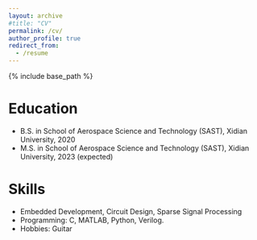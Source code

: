 ```yaml
---
layout: archive
#title: "CV"
permalink: /cv/
author_profile: true
redirect_from:
  - /resume
---
```


{% include base_path %}

Education
======
* B.S. in School of Aerospace Science and Technology (SAST), Xidian University, 2020
* M.S. in School of Aerospace Science and Technology (SAST), Xidian University, 2023 (expected)

Skills
======
* Embedded Development, Circuit Design, Sparse Signal Processing
* Programming: C, MATLAB, Python, Verilog.
* Hobbies: Guitar

